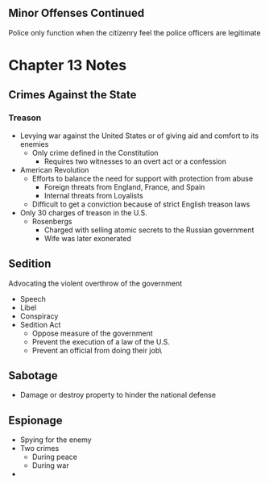 ## Minor Offenses Continued

Police only function when the citizenry feel the police officers are legitimate

# Chapter 13 Notes

## Crimes Against the State

### Treason

- Levying war against the United States or of giving aid and comfort to its enemies
	- Only crime defined in the Constitution
		- Requires two witnesses to an overt act or a confession
- American Revolution
	- Efforts to balance the need for support with protection from abuse
		- Foreign threats from England, France, and Spain
		- Internal threats from Loyalists
	- Difficult to get a conviction because of strict English treason laws
- Only 30 charges of treason in the U.S.
	- Rosenbergs
		- Charged with selling atomic secrets to the Russian government
		- Wife was later exonerated

## Sedition

Advocating the violent overthrow of the government
- Speech
- Libel
- Conspiracy
- Sedition Act
	- Oppose measure of the government
	- Prevent the execution of a law of the U.S.
	- Prevent an official from doing their job\

## Sabotage

- Damage or destroy property to hinder the national defense

## Espionage

- Spying for the enemy
- Two crimes
	- During peace
	- During war
- 